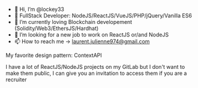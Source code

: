 - 👋 Hi, I’m @lockey33
- 👀 FullStack Developer: NodeJS/ReactJS/VueJS/PHP/jQuery/Vanilla ES6
- 🌱 I’m currently loving Blockchain developement (Solidity/Web3/EthersJS/Hardhat)
- 💞️ I’m looking for a new job to work on ReactJS or/and NodeJS
- 📫 How to reach me -> laurent.julienne974@gmail.com


My favorite design pattern: ContextAPI

I have a lot of ReactJS/NodeJS projects on my GitLab but I don't want to make them public, I can give you an invitation to access them if you are a recruiter
<!---
lockey33/lockey33 is a ✨ special ✨ repository because its `README.md` (this file) appears on your GitHub profile.
You can click the Preview link to take a look at your changes.
--->
